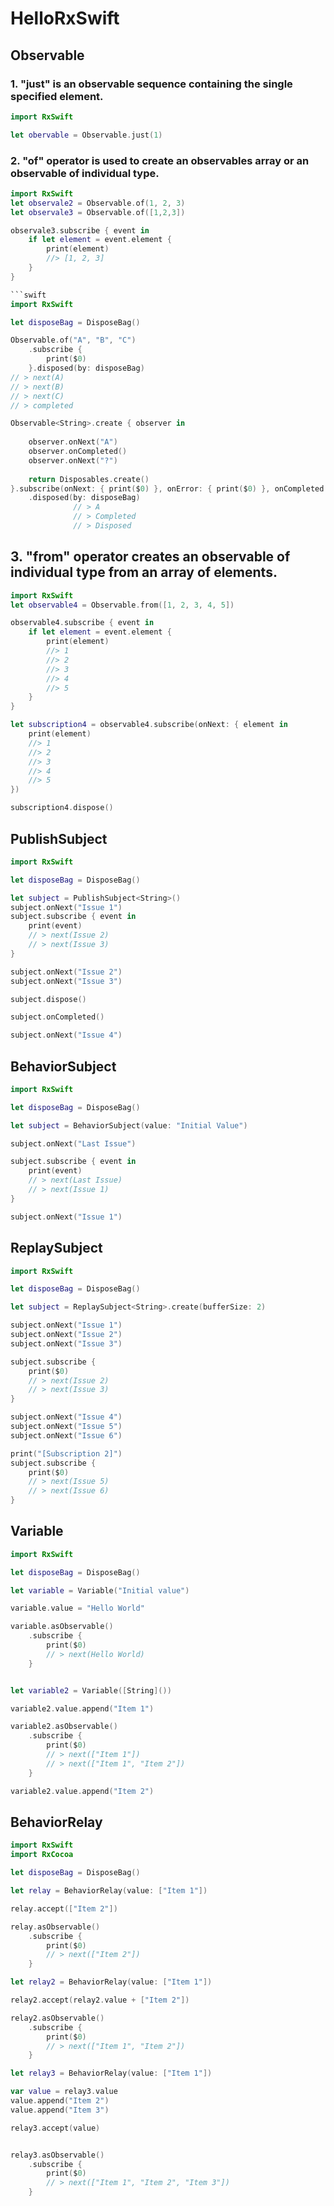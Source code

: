 # HelloRxSwift

## Observable
### 1. "just" is an observable sequence containing the single specified element.

```swift
import RxSwift

let obervable = Observable.just(1)

```
### 2. "of" operator is used to create an observables array or an observable of individual type.
```swift
import RxSwift
let observale2 = Observable.of(1, 2, 3)
let observale3 = Observable.of([1,2,3])

observale3.subscribe { event in
    if let element = event.element {
        print(element)
        //> [1, 2, 3]
    }
}

```

```swift
```swift
import RxSwift

let disposeBag = DisposeBag()

Observable.of("A", "B", "C")
    .subscribe {
        print($0)
    }.disposed(by: disposeBag)
// > next(A)
// > next(B)
// > next(C)
// > completed

Observable<String>.create { observer in
    
    observer.onNext("A")
    observer.onCompleted()
    observer.onNext("?")
    
    return Disposables.create()
}.subscribe(onNext: { print($0) }, onError: { print($0) }, onCompleted: { print("Completed") }, onDisposed: { print("Disposed") })
    .disposed(by: disposeBag)
              // > A
              // > Completed
              // > Disposed

```

## 3. "from" operator creates an observable of individual type from an array of elements.

```swift
import RxSwift
let observable4 = Observable.from([1, 2, 3, 4, 5])

observable4.subscribe { event in
    if let element = event.element {
        print(element)
        //> 1
        //> 2
        //> 3
        //> 4
        //> 5
    }
}

let subscription4 = observable4.subscribe(onNext: { element in
    print(element)
    //> 1
    //> 2
    //> 3
    //> 4
    //> 5
})

subscription4.dispose()

```

## PublishSubject
```swift
import RxSwift

let disposeBag = DisposeBag()

let subject = PublishSubject<String>()
subject.onNext("Issue 1")
subject.subscribe { event in
    print(event)
    // > next(Issue 2)
    // > next(Issue 3)
}

subject.onNext("Issue 2")
subject.onNext("Issue 3")

subject.dispose()

subject.onCompleted()

subject.onNext("Issue 4")
```

## BehaviorSubject
```swift
import RxSwift

let disposeBag = DisposeBag()

let subject = BehaviorSubject(value: "Initial Value")

subject.onNext("Last Issue")

subject.subscribe { event in
    print(event)
    // > next(Last Issue)
    // > next(Issue 1)
}

subject.onNext("Issue 1")
```

## ReplaySubject
```swift
import RxSwift

let disposeBag = DisposeBag()

let subject = ReplaySubject<String>.create(bufferSize: 2)

subject.onNext("Issue 1")
subject.onNext("Issue 2")
subject.onNext("Issue 3")

subject.subscribe {
    print($0)
    // > next(Issue 2)
    // > next(Issue 3)
}

subject.onNext("Issue 4")
subject.onNext("Issue 5")
subject.onNext("Issue 6")

print("[Subscription 2]")
subject.subscribe {
    print($0)
    // > next(Issue 5)
    // > next(Issue 6)
}
```

## Variable
```swift
import RxSwift

let disposeBag = DisposeBag()

let variable = Variable("Initial value")

variable.value = "Hello World"

variable.asObservable()
    .subscribe {
        print($0)
        // > next(Hello World)
    }


let variable2 = Variable([String]())

variable2.value.append("Item 1")

variable2.asObservable()
    .subscribe {
        print($0)
        // > next(["Item 1"])
        // > next(["Item 1", "Item 2"])
    }

variable2.value.append("Item 2")
```

## BehaviorRelay
```swift
import RxSwift
import RxCocoa

let disposeBag = DisposeBag()

let relay = BehaviorRelay(value: ["Item 1"])

relay.accept(["Item 2"])

relay.asObservable()
    .subscribe {
        print($0)
        // > next(["Item 2"])
    }

let relay2 = BehaviorRelay(value: ["Item 1"])

relay2.accept(relay2.value + ["Item 2"])

relay2.asObservable()
    .subscribe {
        print($0)
        // > next(["Item 1", "Item 2"])
    }

let relay3 = BehaviorRelay(value: ["Item 1"])

var value = relay3.value
value.append("Item 2")
value.append("Item 3")

relay3.accept(value)


relay3.asObservable()
    .subscribe {
        print($0)
        // > next(["Item 1", "Item 2", "Item 3"])
    }
```
